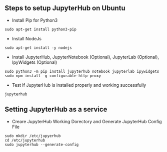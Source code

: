 ## Steps to setup JupyterHub on Ubuntu

- Install Pip for Python3
```
sudo apt-get install python3-pip
```

- Install NodeJs 
```
sudo apt-get install -y nodejs
```

- Install JupyterHub, JupyterNotebook (Optional), JupyterLab (Optional), IpyWidgets (Optional)
```
sudo python3 -m pip install jupyterhub notebook jupyterlab ipywidgets
sudo npm install -g configurable-http-proxy
```

- Test If JupyterHub is installed properly and working successfully
```
jupyterhub
```



## Setting JupyterHub as a service

- Creare JupyterHub Working Dorectory and Generate JupyterHub Config File
```
sudo mkdir /etc/jupyerhub
cd /etc/jupyterhub
sudo jupyterhub --generate-config
```


